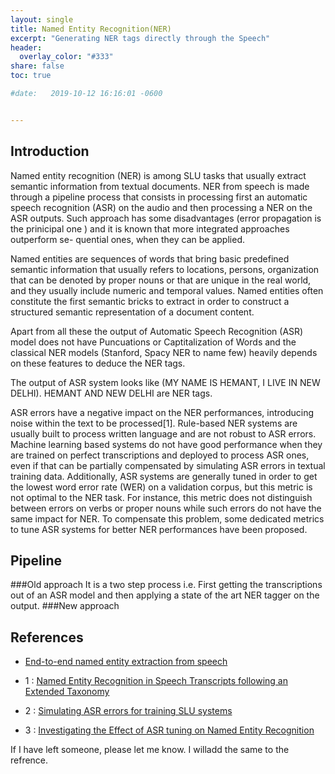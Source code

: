 ```yaml
---
layout: single
title: Named Entity Recognition(NER) 
excerpt: "Generating NER tags directly through the Speech"
header:
  overlay_color: "#333"
share: false
toc: true

#date:   2019-10-12 16:16:01 -0600


---
```


## Introduction

 Named entity recognition (NER) is among SLU tasks that usually extract semantic information from textual documents.  NER from speech is made through a pipeline process that consists in processing first an automatic speech recognition (ASR) on the audio and then processing a NER on the ASR outputs. Such approach has some disadvantages (error propagation is the prinicipal one ) and it is known that more integrated approaches outperform se- quential ones, when they can be applied. 

 Named entities are sequences of words that bring basic predefined semantic information that usually refers to locations, persons, organization that can be denoted by proper nouns or that are unique in the real world, and they usually include numeric and temporal values. Named entities often constitute the first semantic bricks to extract in order to construct a structured semantic representation of a document content.

 Apart from all these the output of Automatic Speech Recognition (ASR) model does not have Puncuations or Captitalization of Words and the classical NER models (Stanford, Spacy NER to name few) heavily depends on these features to deduce the NER tags.

 The output of ASR system looks like (MY NAME IS HEMANT, I LIVE IN NEW DELHI). HEMANT AND NEW DELHI are NER tags.

 ASR errors have a negative impact on the NER performances, introducing noise within the text to be processed[1]. Rule-based NER systems are usually built to process written language and are not robust to ASR errors. Machine learning based systems do not have good performance when they are trained on perfect transcriptions and deployed to process ASR ones, even if that can be partially compensated by simulating ASR errors in textual training data. Additionally, ASR systems are generally tuned in order to get the lowest word error rate (WER) on a validation corpus, but this metric is not optimal to the NER task. For instance, this metric does not distinguish between errors on verbs or proper nouns while such errors do not have the same impact for NER. To compensate this problem, some dedicated metrics to tune ASR systems for better NER performances have been proposed.

## Pipeline
###Old approach
It is a two step process i.e. First getting the transcriptions out of an ASR model and then applying a state of the art NER tagger on the output.
###New approach



## References

+ [End-to-end named entity extraction from speech](https://arxiv.org/pdf/1805.12045.pdf)

+ 1 : [Named Entity Recognition in Speech Transcripts following an Extended
Taxonomy](https://www.isca-speech.org/archive/slam_2013/papers/slm3_061.pdf)

+ 2 : [Simulating ASR errors for training SLU systems](https://www.aclweb.org/anthology/L18-1499.pdf)

+ 3 : [Investigating the Effect of ASR tuning on Named Entity Recognition](https://www.isca-speech.org/archive/Interspeech_2017/pdfs/1482.PDF)

If I have left someone, please let me know. I willadd the same to the refrence.
